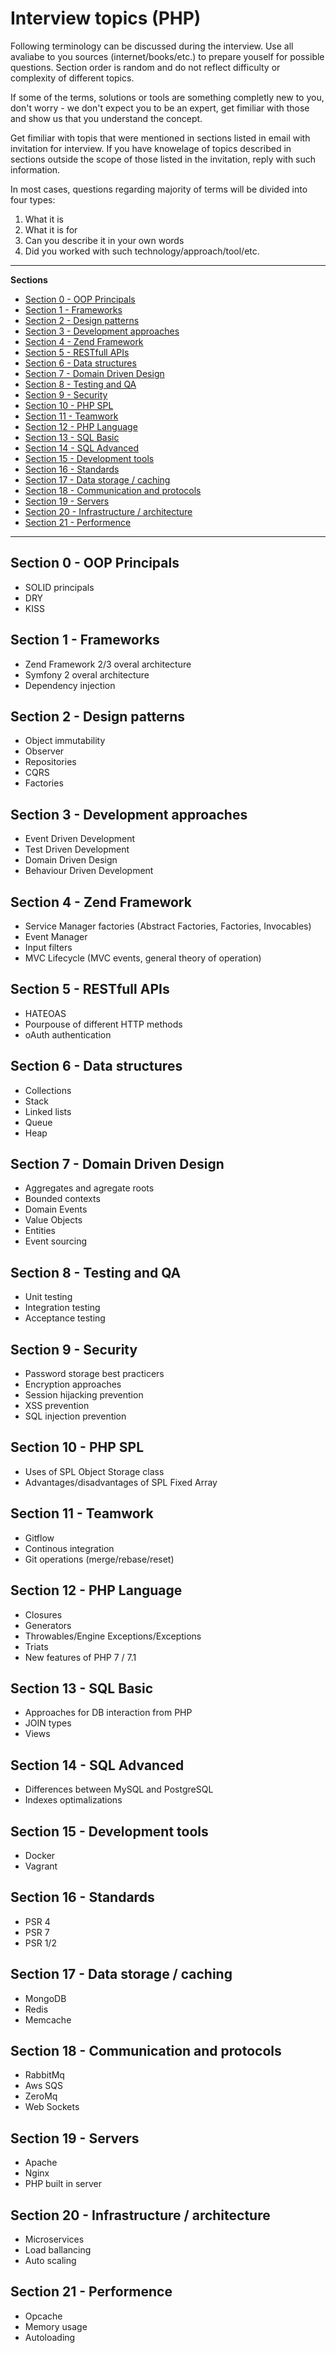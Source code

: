 # Interview topics (PHP)
Following terminology can be discussed during the interview. Use all avaliabe to you sources (internet/books/etc.) to 
prepare youself for possible questions. Section order is random and do not reflect difficulty or complexity of different topics.

If some of the terms, solutions or tools are something completly new to you, don't worry - we don't expect you to be an expert, get fimiliar with those and show us that you understand the concept.

Get fimiliar with topis that were mentioned in sections listed in email with invitation for interview. If you have knowelage of topics described in sections outside the scope of those listed in the invitation, reply with such information.

In most cases, questions regarding majority of terms will be divided into four types:

1. What it is
2. What it is for
3. Can you describe it in your own words
4. Did you worked with such technology/approach/tool/etc.

***

**Sections**
  * [Section 0 - OOP Principals](#section-0---oop-principals)
  * [Section 1 - Frameworks](#section-1---frameworks)
  * [Section 2 - Design patterns](#section-2---design-patterns)
  * [Section 3 - Development approaches](#section-3---development-approaches)
  * [Section 4 - Zend Framework](#section-4---zend-framework)
  * [Section 5 - RESTfull APIs](#section-5---restfull-apis)
  * [Section 6 - Data structures](#section-6---data-structures)
  * [Section 7 - Domain Driven Design](#section-7---domain-driven-design)
  * [Section 8 - Testing and QA](#section-8---testing-and-qa)
  * [Section 9 - Security](#section-9---security)
  * [Section 10 - PHP SPL](#section-10---php-spl)
  * [Section 11 - Teamwork](#section-11---teamwork)
  * [Section 12 - PHP Language](#section-12---php-language)
  * [Section 13 - SQL Basic](#section-13---sql-basic)
  * [Section 14 - SQL Advanced](#section-14---sql-advanced)
  * [Section 15 - Development tools](#section-15---development-tools)
  * [Section 16 - Standards](#section-16---standards)
  * [Section 17 - Data storage / caching](#section-17---data-storage--caching)
  * [Section 18 - Communication and protocols](#section-18---communication-and-protocols)
  * [Section 19 - Servers](#section-19---servers)
  * [Section 20 - Infrastructure / architecture](#section-20---infrastructure--architecture)
  * [Section 21 - Performence](#section-21---performence)

***
## Section 0 - OOP Principals
- SOLID principals
- DRY
- KISS

## Section 1 - Frameworks
- Zend Framework 2/3 overal architecture
- Symfony 2 overal architecture
- Dependency injection

## Section 2 - Design patterns
- Object immutability
- Observer
- Repositories
- CQRS
- Factories

## Section 3 - Development approaches
- Event Driven Development
- Test Driven Development
- Domain Driven Design
- Behaviour Driven Development

## Section 4 - Zend Framework
- Service Manager factories (Abstract Factories, Factories, Invocables)
- Event Manager
- Input filters
- MVC Lifecycle (MVC events, general theory of operation)

## Section 5 - RESTfull APIs
- HATEOAS
- Pourpouse of different HTTP methods 
- oAuth authentication

## Section 6 - Data structures
- Collections
- Stack
- Linked lists
- Queue
- Heap

## Section 7 - Domain Driven Design
- Aggregates and agregate roots
- Bounded contexts
- Domain Events
- Value Objects
- Entities
- Event sourcing

## Section 8 - Testing and QA
- Unit testing
- Integration testing
- Acceptance testing

## Section 9 - Security
- Password storage best practicers
- Encryption approaches
- Session hijacking prevention
- XSS prevention
- SQL injection prevention

## Section 10 - PHP SPL
- Uses of SPL Object Storage class
- Advantages/disadvantages of SPL Fixed Array

## Section 11 - Teamwork
- Gitflow
- Continous integration
- Git operations (merge/rebase/reset)

## Section 12 - PHP Language
- Closures
- Generators
- Throwables/Engine Exceptions/Exceptions
- Triats
- New features of PHP 7 / 7.1

## Section 13 - SQL Basic
- Approaches for DB interaction from PHP
- JOIN types
- Views

## Section 14 - SQL Advanced
- Differences between MySQL and PostgreSQL
- Indexes optimalizations

## Section 15 - Development tools
- Docker
- Vagrant

## Section 16 - Standards
- PSR 4
- PSR 7
- PSR 1/2

## Section 17 - Data storage / caching
- MongoDB
- Redis
- Memcache

## Section 18 - Communication and protocols
- RabbitMq
- Aws SQS
- ZeroMq
- Web Sockets

## Section 19 - Servers
- Apache
- Nginx
- PHP built in server

## Section 20 - Infrastructure / architecture
- Microservices
- Load ballancing
- Auto scaling

## Section 21 - Performence
- Opcache
- Memory usage
- Autoloading

